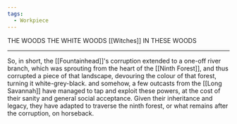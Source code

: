 ```yaml
---
tags:
  - Workpiece
---
```

THE WOODS
THE WHITE WOODS
[[Witches]] IN THESE WOODS
***
So, in short, the [[Fountainhead]]'s corruption extended to a one-off river branch, which was sprouting from the heart of the [[Ninth Forest]], and thus corrupted a piece of that landscape, devouring the colour of that forest, turning it white-grey-black. 
and somehow, a few outcasts from the [[Long Savannah]] have managed to tap and exploit these powers, at the cost of their sanity and general social acceptance.
Given their inheritance and legacy, they have adapted to traverse the ninth forest, or what remains after the corruption, on horseback.
